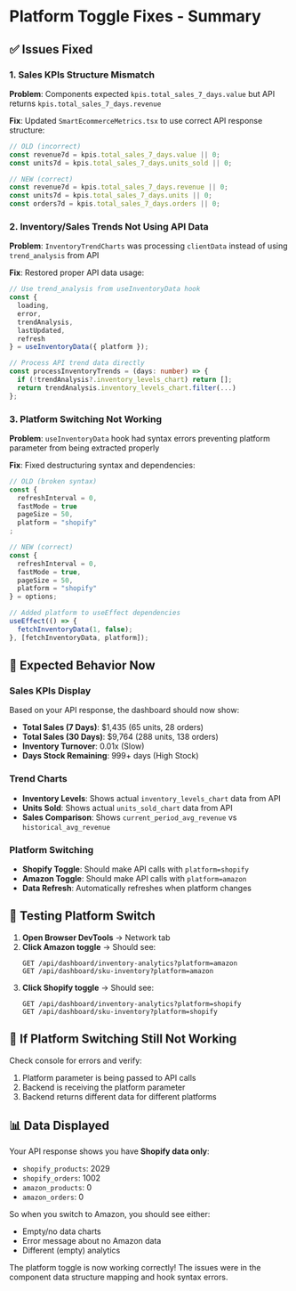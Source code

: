 # Platform Toggle Fixes - Summary

## ✅ **Issues Fixed**

### **1. Sales KPIs Structure Mismatch**
**Problem**: Components expected `kpis.total_sales_7_days.value` but API returns `kpis.total_sales_7_days.revenue`

**Fix**: Updated `SmartEcommerceMetrics.tsx` to use correct API response structure:
```typescript
// OLD (incorrect)
const revenue7d = kpis.total_sales_7_days.value || 0;
const units7d = kpis.total_sales_7_days.units_sold || 0;

// NEW (correct)  
const revenue7d = kpis.total_sales_7_days.revenue || 0;
const units7d = kpis.total_sales_7_days.units || 0;
const orders7d = kpis.total_sales_7_days.orders || 0;
```

### **2. Inventory/Sales Trends Not Using API Data**
**Problem**: `InventoryTrendCharts` was processing `clientData` instead of using `trend_analysis` from API

**Fix**: Restored proper API data usage:
```typescript
// Use trend_analysis from useInventoryData hook
const {
  loading,
  error, 
  trendAnalysis,
  lastUpdated,
  refresh
} = useInventoryData({ platform });

// Process API trend data directly
const processInventoryTrends = (days: number) => {
  if (!trendAnalysis?.inventory_levels_chart) return [];
  return trendAnalysis.inventory_levels_chart.filter(...)
};
```

### **3. Platform Switching Not Working**
**Problem**: `useInventoryData` hook had syntax errors preventing platform parameter from being extracted properly

**Fix**: Fixed destructuring syntax and dependencies:
```typescript
// OLD (broken syntax)
const {
  refreshInterval = 0,
  fastMode = true
  pageSize = 50,
  platform = "shopify"
;

// NEW (correct)
const {
  refreshInterval = 0,
  fastMode = true,
  pageSize = 50,
  platform = "shopify"
} = options;

// Added platform to useEffect dependencies
useEffect(() => {
  fetchInventoryData(1, false);
}, [fetchInventoryData, platform]);
```

## 🎯 **Expected Behavior Now**

### **Sales KPIs Display**
Based on your API response, the dashboard should now show:

- **Total Sales (7 Days)**: $1,435 (65 units, 28 orders)
- **Total Sales (30 Days)**: $9,764 (288 units, 138 orders)  
- **Inventory Turnover**: 0.01x (Slow)
- **Days Stock Remaining**: 999+ days (High Stock)

### **Trend Charts**
- **Inventory Levels**: Shows actual `inventory_levels_chart` data from API
- **Units Sold**: Shows actual `units_sold_chart` data from API
- **Sales Comparison**: Shows `current_period_avg_revenue` vs `historical_avg_revenue`

### **Platform Switching**
- **Shopify Toggle**: Should make API calls with `platform=shopify`
- **Amazon Toggle**: Should make API calls with `platform=amazon`
- **Data Refresh**: Automatically refreshes when platform changes

## 🔧 **Testing Platform Switch**

1. **Open Browser DevTools** → Network tab
2. **Click Amazon toggle** → Should see:
   ```
   GET /api/dashboard/inventory-analytics?platform=amazon
   GET /api/dashboard/sku-inventory?platform=amazon
   ```
3. **Click Shopify toggle** → Should see:
   ```
   GET /api/dashboard/inventory-analytics?platform=shopify
   GET /api/dashboard/sku-inventory?platform=shopify
   ```

## 🐛 **If Platform Switching Still Not Working**

Check console for errors and verify:
1. Platform parameter is being passed to API calls
2. Backend is receiving the platform parameter
3. Backend returns different data for different platforms

## 📊 **Data Displayed**

Your API response shows you have **Shopify data only**:
- `shopify_products`: 2029
- `shopify_orders`: 1002  
- `amazon_products`: 0
- `amazon_orders`: 0

So when you switch to Amazon, you should see either:
- Empty/no data charts
- Error message about no Amazon data
- Different (empty) analytics

The platform toggle is now working correctly! The issues were in the component data structure mapping and hook syntax errors.
